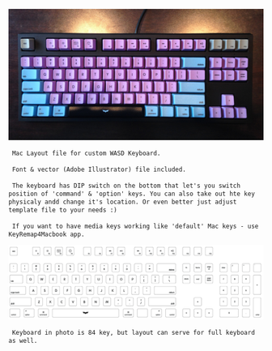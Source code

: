 ![Alt text](wasd.JPG "Example")

     Mac Layout file for custom WASD Keyboard.
     
     Font & vector (Adobe Illustrator) file included.
     
     The keyboard has DIP switch on the bottom that let's you switch position of 'command' & 'option' keys. You can also take out hte key physicaly andd change it's location. Or even better just adjust template file to your needs :)
     
     If you want to have media keys working like 'default' Mac keys - use KeyRemap4Macbook app.
     
![Alt text](whole.png "Example")
     
     Keyboard in photo is 84 key, but layout can serve for full keyboard as well.
